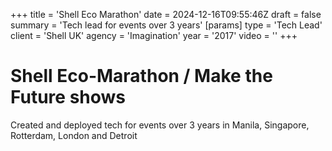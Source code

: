+++
title = 'Shell Eco Marathon'
date = 2024-12-16T09:55:46Z
draft = false
summary = 'Tech lead for events over 3 years'
[params]
  type = 'Tech Lead'
  client = 'Shell UK'
  agency = 'Imagination'
  year = '2017'
  video = ''
+++

# Shell Eco-Marathon / Make the Future shows

Created and deployed tech for events over 3 years in Manila, Singapore, Rotterdam, London and Detroit
